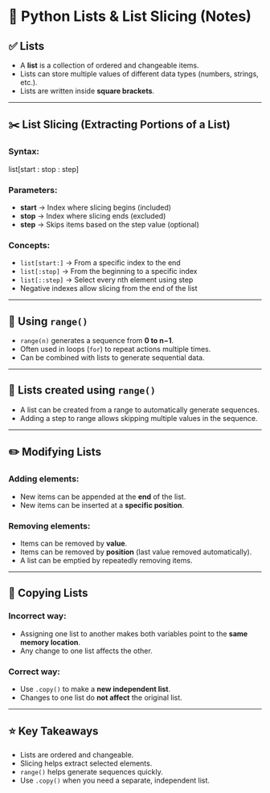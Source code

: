 # 📝 Python Lists & List Slicing (Notes)

## ✅ Lists
- A **list** is a collection of ordered and changeable items.
- Lists can store multiple values of different data types (numbers, strings, etc.).
- Lists are written inside **square brackets**.

---

## ✂️ List Slicing (Extracting Portions of a List)

### Syntax:
list[start : stop : step]

### Parameters:
- **start** → Index where slicing begins (included)
- **stop** → Index where slicing ends (excluded)
- **step** → Skips items based on the step value (optional)

### Concepts:
- `list[start:]` → From a specific index to the end
- `list[:stop]` → From the beginning to a specific index
- `list[::step]` → Select every nth element using step
- Negative indexes allow slicing from the end of the list

---

## 🔁 Using `range()`
- `range(n)` generates a sequence from **0 to n−1**.
- Often used in loops (`for`) to repeat actions multiple times.
- Can be combined with lists to generate sequential data.

---

## 🧠 Lists created using `range()`
- A list can be created from a range to automatically generate sequences.
- Adding a step to range allows skipping multiple values in the sequence.

---

## ✏️ Modifying Lists

### Adding elements:
- New items can be appended at the **end** of the list.
- New items can be inserted at a **specific position**.

### Removing elements:
- Items can be removed by **value**.
- Items can be removed by **position** (last value removed automatically).
- A list can be emptied by repeatedly removing items.

---

## 🧬 Copying Lists

### Incorrect way:
- Assigning one list to another makes both variables point to the **same memory location**.
- Any change to one list affects the other.

### Correct way:
- Use `.copy()` to make a **new independent list**.
- Changes to one list do **not affect** the original list.

---

## ⭐ Key Takeaways
- Lists are ordered and changeable.
- Slicing helps extract selected elements.
- `range()` helps generate sequences quickly.
- Use `.copy()` when you need a separate, independent list.
